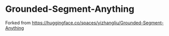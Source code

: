 # Grounded-Segment-Anything
Forked from https://huggingface.co/spaces/yizhangliu/Grounded-Segment-Anything
